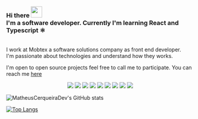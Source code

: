 ### Hi there <img src="https://raw.githubusercontent.com/MartinHeinz/MartinHeinz/master/wave.gif" width="30px"> <br/>I'm a software developer. Currently I'm learning React and Typescript ⚛️
<br/>
I work at Mobtex a software solutions company as front end developer.

<br/>
I'm passionate about technologies and understand how they works.

I'm open to open source projects feel free to call me to participate.
You can reach me <a href="https://www.linkedin.com/in/matheusdecarvalho1/">here</a>
<br/>

<center>
<div text-align="flex-start">
<img src="https://img.shields.io/badge/React-20232A?style=for-the-badge&logo=react&logoColor=61DAFB" />
<img src="https://img.shields.io/badge/Typescript-3276E6?style=for-the-badge&logo=typescript&logoColor=white&labelColor=3276E6" />
<img src="https://img.shields.io/badge/Javascript-FFDC0B?style=for-the-badge&logo=javascript&logoColor=000&labelColor=FFDC0B" />
<img src="https://img.shields.io/badge/html%205-orange?style=for-the-badge&logo=html5&logoColor=white&labelColor=orange" />
<img src="https://img.shields.io/badge/CSS%203-5188FE?style=for-the-badge&logo=css3&logoColor=white&labelColor=5188FE" />
<img src="https://img.shields.io/badge/nextjs-000000?style=for-the-badge&logo=javascript&logoColor=white&labelColor=000000" />
<img src="https://img.shields.io/badge/GraphqL-e535ab?style=for-the-badge&logo=GraphQL&logoColor=white&labelColor=e535ab" />
<img src="https://img.shields.io/badge/Chakraui-3276E6?style=for-the-badge&logo=Chakraui&logoColor=white&labelColor=3276E6" />
<img src="https://img.shields.io/badge/MaterialUi-3276E6?style=for-the-badge&logo=Materialui&logoColor=white&labelColor=3276E6" />

</div>
</center>

![MatheusCerqueiraDev's GitHub stats](https://github-readme-stats.vercel.app/api?username=MatheusCerqueiraDev&show_icons=true&theme=radical)

[![Top Langs](https://github-readme-stats.vercel.app/api/top-langs/?username=MatheusCerqueiraDev&layout=compact)](https://github.com/MatheusCerqueiraDev/github-readme-stats)

<!--
**MatheusCerqueiraDev/MatheusCerqueiraDev** is a ✨ _special_ ✨ repository because its `README.md` (this file) appears on your GitHub profile.

Here are some ideas to get you started:

- 🔭 I’m currently working on ...
- 🌱 I’m currently learning ...
- 👯 I’m looking to collaborate on ...
- 🤔 I’m looking for help with ...
- 💬 Ask me about ...
- 📫 How to reach me: ...
- 😄 Pronouns: ...
- ⚡ Fun fact: ...
-->
